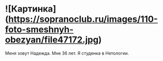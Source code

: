 # ![Картинка] (https://sopranoclub.ru/images/110-foto-smeshnyh-obezyan/file47172.jpg)


Меня зовут Надежда.
Мне 36 лет.
Я студенка в Нетологии.
